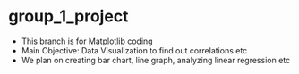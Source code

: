 # group_1_project
* This branch is for Matplotlib coding
* Main Objective: Data Visualization to find out correlations etc
* We plan on creating bar chart, line graph, analyzing linear regression etc
